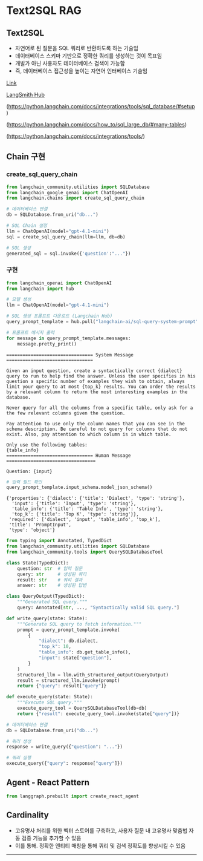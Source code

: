 # Text2SQL RAG

## Text2SQL

- 자연어로 된 질문을 SQL 쿼리로 반환하도록 하는 기술임
- 데이터베이스 스키마 기반으로 정확한 쿼리를 생성하는 것이 목표임
- 개발가 아닌 사용자도 데이터베이스 검색이 가능함
- 즉, 데이터베이스 접근성을 높이는 자연어 인터베이스 기술임



[Link](https://python.langchain.com/docs/integrations/tools/sql_database/)

[LangSmith Hub](https://smith.langchain.com/hub/)


(https://python.langchain.com/docs/integrations/tools/sql_database/#setup)

(https://python.langchain.com/docs/how_to/sql_large_db/#many-tables)

(https://python.langchain.com/docs/integrations/tools/)

## Chain 구현

### create_sql_query_chain

```python
from langchain_community.utilities import SQLDatabase
from langchain_google_genai import ChatOpenAI
from langchain.chains import create_sql_query_chain

# 데이터베이스 연결
db = SQLDatabase.from_uri("db...")

# SQL Chain 설정
llm = ChatOpenAI(model="gpt-4.1-mini")
sql = create_sql_query_chain(llm=llm, db=db)

# SQL 생성
generated_sql = sql.invoke({'question':"..."})
```

### 구현

```python
from langchain_openai import ChatOpenAI
from langchain import hub

# 모델 생성
llm = ChatOpenAI(model="gpt-4.1-mini")

# SQL 생성 프롬프트 다운로드 (Langchain Hub)
query_prompt_template = hub.pull("langchain-ai/sql-query-system-prompt")

# 프롬프트 메시지 출력
for message in query_prompt_template.messages:
    message.pretty_print()
```

```
================================ System Message ================================

Given an input question, create a syntactically correct {dialect} query to run to help find the answer. Unless the user specifies in his question a specific number of examples they wish to obtain, always limit your query to at most {top_k} results. You can order the results by a relevant column to return the most interesting examples in the database.

Never query for all the columns from a specific table, only ask for a the few relevant columns given the question.

Pay attention to use only the column names that you can see in the schema description. Be careful to not query for columns that do not exist. Also, pay attention to which column is in which table.

Only use the following tables:
{table_info}
================================ Human Message =================================

Question: {input}
```

```python
# 입력 필드 확인
query_prompt_template.input_schema.model_json_schema()
```

```
{'properties': {'dialect': {'title': 'Dialect', 'type': 'string'},
  'input': {'title': 'Input', 'type': 'string'},
  'table_info': {'title': 'Table Info', 'type': 'string'},
  'top_k': {'title': 'Top K', 'type': 'string'}},
 'required': ['dialect', 'input', 'table_info', 'top_k'],
 'title': 'PromptInput',
 'type': 'object'}
```

```python
from typing import Annotated, TypedDict
from langchain_community.utilities import SQLDatabase
from langchain_community.tools import QuerySQLDatabaseTool

class State(TypedDict):
    question: str  # 입력 질문
    query: str     # 생성된 쿼리
    result: str    # 쿼리 결과
    answer: str    # 생성된 답변

class QueryOutput(TypedDict):
    """Generated SQL query."""
    query: Annotated[str, ..., "Syntactically valid SQL query."]

def write_query(state: State):
    """Generate SQL query to fetch information."""
    prompt = query_prompt_template.invoke(
        {
            "dialect": db.dialect,
            "top_k": 10,
            "table_info": db.get_table_info(),
            "input": state["question"],
        }
    )
    structured_llm = llm.with_structured_output(QueryOutput)
    result = structured_llm.invoke(prompt)
    return {"query": result["query"]}

def execute_query(state: State):
    """Execute SQL query."""
    execute_query_tool = QuerySQLDatabaseTool(db=db)
    return {"result": execute_query_tool.invoke(state["query"])}

# 데이터베이스 연결
db = SQLDatabase.from_uri("db...")

# 쿼리 생성
response = write_query({"question": "..."})

# 쿼리 실행
execute_query({"query": response["query"]})
```


## Agent - React Pattern

```python
from langgraph.prebuilt import create_react_agent
```


## Cardinality

- 고유명사 처리를 위한 벡터 스토어를 구축하고, 사용자 질문 내 고유명사 맞춤법 자동 검증 기능을 추가할 수 있음
- 이를 통해. 정확한 엔티티 매칭을 통해 쿼리 및 검색 정확도를 향상시킬 수 있음


---

